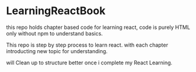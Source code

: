 # LearningReactBook
this repo holds chapter based code for learning react, code is purely HTML only without npm to understand basics.

This repo is step by step process to learn react. with each chapter introducting new topic for understanding.

will Clean up to structure better once i complete my React Learning.
